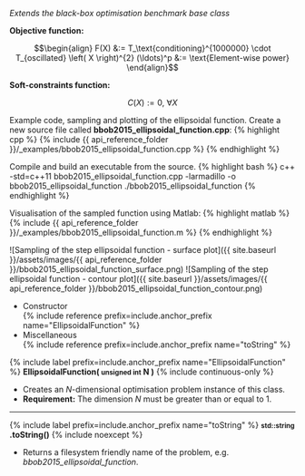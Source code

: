 *Extends the black-box optimisation benchmark base class*

**Objective function:**

$$\begin{align}
F(X) &:=  T_\text{conditioning}^{1000000} \cdot T_{oscillated} \left( X \right)^{2}
(\ldots)^p &:= \text{Element-wise power}
\end{align}$$

**Soft-constraints function:**

$$C(X) := 0, \ \forall X$$

Example code, sampling and plotting of the ellipsoidal function.
Create a new source file called **bbob2015_ellipsoidal_function.cpp**:
{% highlight cpp %}
{% include {{ api_reference_folder }}/_examples/bbob2015_ellipsoidal_function.cpp %}
{% endhighlight %}

Compile and build an executable from the source.
{% highlight bash %}
c++ -std=c++11 bbob2015_ellipsoidal_function.cpp -larmadillo -o bbob2015_ellipsoidal_function
./bbob2015_ellipsoidal_function
{% endhighlight %}

Visualisation of the sampled function using Matlab:
{% highlight matlab %}
{% include {{ api_reference_folder }}/_examples/bbob2015_ellipsoidal_function.m %}
{% endhighlight %}

![Sampling of the step ellipsoidal function - surface plot]({{ site.baseurl }}/assets/images/{{ api_reference_folder }}/bbob2015_ellipsoidal_function_surface.png)
![Sampling of the step ellipsoidal function - contour plot]({{ site.baseurl }}/assets/images/{{ api_reference_folder }}/bbob2015_ellipsoidal_function_contour.png)

- Constructor<br>
  {% include reference prefix=include.anchor_prefix name="EllipsoidalFunction" %}
- Miscellaneous<br>
  {% include reference prefix=include.anchor_prefix name="toString" %}

{% include label prefix=include.anchor_prefix name="EllipsoidalFunction" %}
**EllipsoidalFunction( <small>unsigned int</small> N )** {% include continuous-only %}

- Creates an *N*-dimensional optimisation problem instance of this class.
- **Requirement:** The dimension *N* must be greater than or equal to 1.

---
{% include label prefix=include.anchor_prefix name="toString" %}
**<small>std::string</small> .toString()** {% include noexcept %}

- Returns a filesystem friendly name of the problem, e.g. *bbob2015_ellipsoidal_function*.


